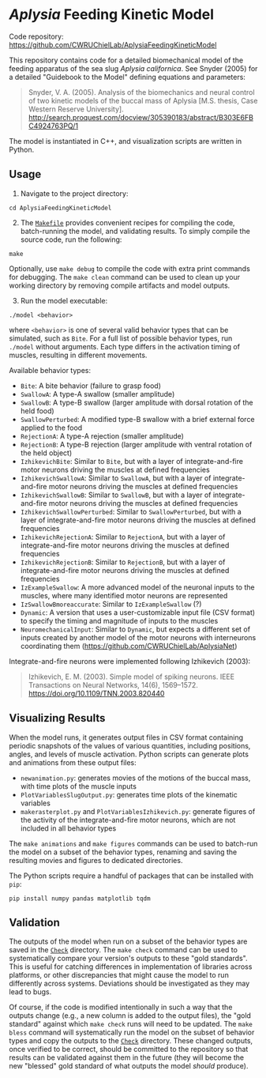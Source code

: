 # *Aplysia* Feeding Kinetic Model

Code repository: https://github.com/CWRUChielLab/AplysiaFeedingKineticModel

This repository contains code for a detailed biomechanical model of the feeding
apparatus of the sea slug *Aplysia californica*. See Snyder (2005) for a detailed
"Guidebook to the Model" defining equations and parameters:

> Snyder, V. A. (2005). Analysis of the biomechanics and neural control of two kinetic models of the buccal mass of Aplysia [M.S. thesis, Case Western Reserve University]. http://search.proquest.com/docview/305390183/abstract/B303E6FBC4924763PQ/1

The model is instantiated in C++, and visualization scripts are written in
Python.

## Usage

1. Navigate to the project directory:
```
cd AplysiaFeedingKineticModel
```

2. The [`Makefile`](./Makefile) provides convenient recipes for compiling the
code, batch-running the model, and validating results. To simply compile the
source code, run the following:
```
make
```
Optionally, use `make debug` to compile the code with extra print commands for
debugging. The `make clean` command can be used to clean up your working
directory by removing compile artifacts and model outputs.

3. Run the model executable:
```
./model <behavior>
```
where `<behavior>` is one of several valid behavior types that can be
simulated, such as `Bite`. For a full list of possible behavior types, run
`./model` without arguments. Each type differs in the activation timing of
muscles, resulting in different movements.

Available behavior types:
* `Bite`: A bite behavior (failure to grasp food)
* `SwallowA`: A type-A swallow (smaller amplitude)
* `SwallowB`: A type-B swallow (larger amplitude with dorsal rotation of the held food)
* `SwallowPerturbed`: A modified type-B swallow with a brief external force applied to the food
* `RejectionA`: A type-A rejection (smaller amplitude)
* `RejectionB`: A type-B rejection (larger amplitude with ventral rotation of the held object)
* `IzhikevichBite`: Similar to `Bite`, but with a layer of integrate-and-fire motor neurons driving the muscles at defined frequencies
* `IzhikevichSwallowA`: Similar to `SwallowA`, but with a layer of integrate-and-fire motor neurons driving the muscles at defined frequencies
* `IzhikevichSwallowB`: Similar to `SwallowB`, but with a layer of integrate-and-fire motor neurons driving the muscles at defined frequencies
* `IzhikevichSwallowPerturbed`: Similar to `SwallowPerturbed`, but with a layer of integrate-and-fire motor neurons driving the muscles at defined frequencies
* `IzhikevichRejectionA`: Similar to `RejectionA`, but with a layer of integrate-and-fire motor neurons driving the muscles at defined frequencies
* `IzhikevichRejectionB`: Similar to `RejectionB`, but with a layer of integrate-and-fire motor neurons driving the muscles at defined frequencies
* `IzExampleSwallow`: A more advanced model of the neuronal inputs to the muscles, where many identified motor neurons are represented
* `IzSwallowBmoreaccurate`: Similar to `IzExampleSwallow` (?)
* `Dynamic`: A version that uses a user-customizable input file (CSV format) to specify the timing and magnitude of inputs to the muscles
* `NeuromechanicalInput`: Similar to `Dynamic`, but expects a different set of inputs created by another model of the motor neurons with interneurons coordinating them (https://github.com/CWRUChielLab/AplysiaNet)

Integrate-and-fire neurons were implemented following Izhikevich (2003):

> Izhikevich, E. M. (2003). Simple model of spiking neurons. IEEE Transactions on Neural Networks, 14(6), 1569–1572. https://doi.org/10.1109/TNN.2003.820440

## Visualizing Results

When the model runs, it generates output files in CSV format containing
periodic snapshots of the values of various quantities, including positions,
angles, and levels of muscle activation. Python scripts can generate plots and
animations from these output files:
* `newanimation.py`: generates movies of the motions of the buccal mass, with time plots of the muscle inputs
* `PlotVariablesSlugOutput.py`: generates time plots of the kinematic variables
* `makerasterplot.py` and `PlotVariablesIzhikevich.py`: generate figures of the activity of the integrate-and-fire motor neurons, which are not included in all behavior types

The `make animations` and `make figures` commands can be used to batch-run the
model on a subset of the behavior types, renaming and saving the resulting
movies and figures to dedicated directories.

The Python scripts require a handful of packages that can be installed with
`pip`:

    pip install numpy pandas matplotlib tqdm

## Validation

The outputs of the model when run on a subset of the behavior types are saved
in the [`Check`](./Check) directory. The `make check` command can be used to
systematically compare your version's outputs to these "gold standards". This
is useful for catching differences in implementation of libraries across
platforms, or other discrepancies that might cause the model to run differently
across systems. Deviations should be investigated as they may lead to bugs.

Of course, if the code is modified intentionally in such a way that the outputs
change (e.g., a new column is added to the output files), the "gold standard"
against which `make check` runs will need to be updated. The `make bless`
command will systematically run the model on the subset of behavior types and
copy the outputs to the [`Check`](./Check) directory. These changed outputs,
once verified to be correct, should be committed to the repository so that
results can be validated against them in the future (they will become the new
"blessed" gold standard of what outputs the model _should_ produce).
